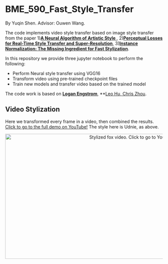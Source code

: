 # BME_590_Fast_Style_Transfer
By Yuqin Shen. Advisor: Ouwen Wang.

The code implements video style transfer based on image style transfer from the paper 1)**[A Neural Algorithm of Artistic Style
](https://arxiv.org/abs/1508.06576)**, 2)**[Perceptual Losses for Real-Time Style Transfer and Super-Resolution](https://arxiv.org/abs/1603.08155)**, 3)**[Instance Normalization: The Missing Ingredient for Fast Stylization](https://arxiv.org/abs/1607.08022)**.

In this repository we provide three jupyter notebook to perform the following:
- Perform Neural style transfer using VGG16 
- Transform video using pre-trained checkpoint files 
- Train new models and transfer video based on the trained model

The code work is based on **[Logan Engstrom](https://github.com/lengstrom/fast-style-transfer)**, **[Leo Hu, Chris Zhou](https://github.com/leohu6/BME590-Perceptual-Loss-Style-Transfer).


## Video Stylization 
Here we transformed every frame in a video, then combined the results. [Click to go to the full demo on YouTube!](https://youtu.be/N-BCa48eh8g) The style here is Udnie, as above.
<div align = 'center'>
     <a href = 'https://youtu.be/N-BCa48eh8g'>
        <img src = 'data/content/movie/stylized_movie/dance_stylized_vgg16_0.mp4' alt = 'Stylized fox video. Click to go to YouTube!' width = '800px' height = '400px'>
     </a>
</div>
